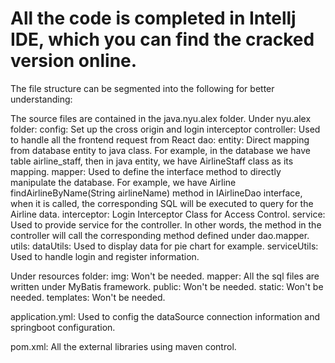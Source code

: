 # All the code is completed in Intellj IDE, which you can find the cracked version online.

The file structure can be segmented into the following for better understanding:

The source files are contained in the java.nyu.alex folder.
Under nyu.alex folder:
  config: Set up the cross origin and login interceptor
  controller: Used to handle all the frontend request from React
  dao: 
    entity: Direct mapping from database entity to java class. 
            For example, in the database we have table airline_staff, then in java entity, we have AirlineStaff class as its mapping.
    mapper: Used to define the interface method to directly manipulate the database. For example, we have Airline findAirlineByName(String airlineName) method in IAirlineDao interface,
            when it is called, the corresponding SQL will be executed to query for the Airline data.
    interceptor: Login Interceptor Class for Access Control.
  service: Used to provide service for the controller. In other words, the method in the controller will call the corresponding method defined under dao.mapper.
  utils:
    dataUtils: Used to display data for pie chart for example.
    serviceUtils: Used to handle login and register information.
    
Under resources folder:
  img: Won't be needed.
  mapper: All the sql files are written under MyBatis framework.
  public: Won't be needed.
  static: Won't be needed.
  templates: Won't be needed.
  
application.yml: Used to config the dataSource connection information and springboot configuration.

pom.xml: All the external libraries using maven control.

